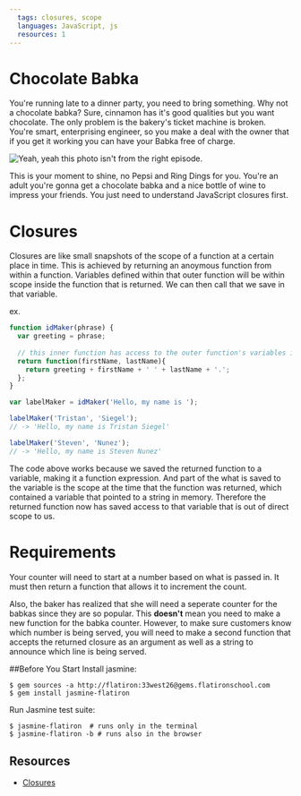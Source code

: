 ```yaml
---
  tags: closures, scope
  languages: JavaScript, js
  resources: 1
---
```


# Chocolate Babka
You're running late to a dinner party, you need to bring something.  Why not a chocolate babka? Sure, cinnamon has it's good qualities but you want chocolate.  The only problem is the bakery's ticket machine is broken.  You're smart, enterprising engineer, so you make a deal with the owner that if you get it working you can have your Babka free of charge.

![Yeah, yeah this photo isn't from the right episode.](http://www.quickmeme.com/img/27/27aa816144b2b20b96d7fdeb5e1cc1a1ebbe868ccbecea807fd75761e6ac2a79.jpg)

This is your moment to shine, no Pepsi and Ring Dings for you.  You're an adult you're gonna get a chocolate babka and a nice bottle of wine to impress your friends.  You just need to understand JavaScript closures first.

# Closures
Closures are like small snapshots of the scope of a function at a certain place in time.  This is achieved by returning an anoymous function from within a function.  Variables defined within that outer function will be within scope inside the function that is returned.  We can then call that we save in that variable.

ex.
```javascript
function idMaker(phrase) {
  var greeting = phrase;
  
  // this inner function has access to the outer function's variables including the parameter
  return function(firstName, lastName){
    return greeting + firstName + ' ' + lastName + '.';
  };
}

var labelMaker = idMaker('Hello, my name is ');

labelMaker('Tristan', 'Siegel');
// -> 'Hello, my name is Tristan Siegel'

labelMaker('Steven', 'Nunez');
// -> 'Hello, my name is Steven Nunez'
```

The code above works because we saved the returned function to a variable, making it a function expression. And part of the what is saved to the variable is the scope at the time that the function was returned, which contained a variable that pointed to a string in memory.  Therefore the returned function now has saved access to that variable that is out of direct scope to us.

# Requirements
Your counter will need to start at a number based on what is passed in. It must then return a function that allows it to increment the count.

Also, the baker has realized that she will need a seperate counter for the babkas since they are so popular.  This __doesn't__ mean you need to make a new function for the babka counter. However, to make sure customers know which number is being served, you will need to make a second function that accepts the returned closure as an argument as well as a string to announce which line is being served.

##Before You Start
Install jasmine:
  ```shell
  $ gem sources -a http://flatiron:33west26@gems.flatironschool.com
  $ gem install jasmine-flatiron
  ```
Run Jasmine test suite:
  ```shell
  $ jasmine-flatiron  # runs only in the terminal
  $ jasmine-flatiron -b # runs also in the browser
  ```

## Resources
* [Closures](http://javascriptissexy.com/understand-javascript-closures-with-ease/)